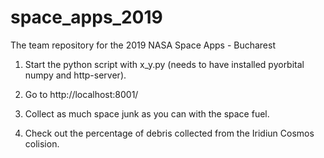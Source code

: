 # space_apps_2019
The team repository for the 2019 NASA Space Apps - Bucharest

1. Start the python script with x_y.py (needs to have installed pyorbital numpy and http-server).

2. Go to http://localhost:8001/

3. Collect as much space junk as you can with the space fuel.

4. Check out the percentage of debris collected from the Iridiun Cosmos colision.

